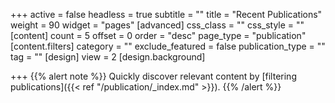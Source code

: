 +++
active = false
headless = true
subtitle = ""
title = "Recent Publications"
weight = 90
widget = "pages"
[advanced]
css_class = ""
css_style = ""
[content]
count = 5
offset = 0
order = "desc"
page_type = "publication"
[content.filters]
category = ""
exclude_featured = false
publication_type = ""
tag = ""
[design]
view = 2
[design.background]

+++
{{% alert note %}}
Quickly discover relevant content by [filtering publications]({{< ref "/publication/_index.md" >}}).
{{% /alert %}}